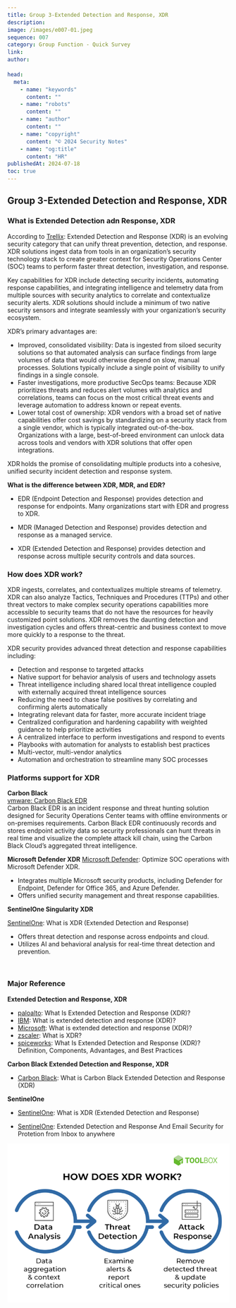```yaml
---
title: Group 3-Extended Detection and Response, XDR
description:
image: /images/e007-01.jpeg
sequence: 007
category: Group Function - Quick Survey
link:
author:

head:
  meta:
    - name: "keywords"
      content: ""
    - name: "robots"
      content: ""
    - name: "author"
      content: ""
    - name: "copyright"
      content: "© 2024 Security Notes"
    - name: "og:title"
      content: "HR"
publishedAt: 2024-07-18
toc: true
---
```


## Group 3-Extended Detection and Response, XDR

### What is Extended Detection adn Response, XDR

According to <a href="https://www.trellix.com/security-awareness/endpoint/what-is-xdr/">Trellix</a>:
Extended Detection and Response (XDR) is an evolving security category that can unify threat prevention, detection, and response. XDR solutions ingest data from tools in an organization’s security technology stack to create greater context for Security Operations Center (SOC) teams to perform faster threat detection, investigation, and response.

Key capabilities for XDR include detecting security incidents, automating response capabilities, and integrating intelligence and telemetry data from multiple sources with security analytics to correlate and contextualize security alerts. XDR solutions should include a minimum of two native security sensors and integrate seamlessly with your organization’s security ecosystem.

XDR’s primary advantages are:

- Improved, consolidated visibility: Data is ingested from siloed security solutions so that automated analysis can surface findings from large volumes of data that would otherwise depend on slow, manual processes. Solutions typically include a single point of visibility to unify findings in a single console.
- Faster investigations, more productive SecOps teams: Because XDR prioritizes threats and reduces alert volumes with analytics and correlations, teams can focus on the most critical threat events and leverage automation to address known or repeat events.
- Lower total cost of ownership: XDR vendors with a broad set of native capabilities offer cost savings by standardizing on a security stack from a single vendor, which is typically integrated out-of-the-box. Organizations with a large, best-of-breed environment can unlock data across tools and vendors with XDR solutions that offer open integrations.

XDR holds the promise of consolidating multiple products into a cohesive, unified security incident detection and response system.

**What is the difference between XDR, MDR, and EDR?**

- EDR (Endpoint Detection and Response) provides detection and response for endpoints. Many organizations start with EDR and progress to XDR.

- MDR (Managed Detection and Response) provides detection and response as a managed service.

- XDR (Extended Detection and Response) provides detection and response across multiple security controls and data sources.

### How does XDR work?

XDR ingests, correlates, and contextualizes multiple streams of telemetry. XDR can also analyze Tactics, Techniques and Procedures (TTPs) and other threat vectors to make complex security operations capabilities more accessible to security teams that do not have the resources for heavily customized point solutions. XDR removes the daunting detection and investigation cycles and offers threat-centric and business context to move more quickly to a response to the threat.

XDR security provides advanced threat detection and response capabilities including:

- Detection and response to targeted attacks
- Native support for behavior analysis of users and technology assets
- Threat intelligence including shared local threat intelligence coupled with externally acquired threat intelligence sources
- Reducing the need to chase false positives by correlating and confirming alerts automatically
- Integrating relevant data for faster, more accurate incident triage
- Centralized configuration and hardening capability with weighted guidance to help prioritize activities
- A centralized interface to perform investigations and respond to events
- Playbooks with automation for analysts to establish best practices
- Multi-vector, multi-vendor analytics
- Automation and orchestration to streamline many SOC processes

### Platforms support for XDR

**Carbon Black**  
<a href="https://www.vmware.com/products/endpoint-detection-and-response.html">vmware: Carbon Black EDR</a> <br>
Carbon Black EDR is an incident response and threat hunting solution designed for Security Operations Center teams with offline environments or on-premises requirements. Carbon Black EDR continuously records and stores endpoint activity data so security professionals can hunt threats in real time and visualize the complete attack kill chain, using the Carbon Black Cloud’s aggregated threat intelligence.

**Microsoft Defender XDR**
<a href="https://www.microsoft.com/en-us/security/business/solutions/extended-detection-response-xdr">Microsoft Defender</a>: Optimize SOC operations with Microsoft Defender XDR.

- Integrates multiple Microsoft security products, including Defender for Endpoint, Defender for Office 365, and Azure Defender.
- Offers unified security management and threat response capabilities.

**SentinelOne Singularity XDR**

<a href="https://www.sentinelone.com/cybersecurity-101/extended-detection-response-xdr/">SentinelOne</a>:
What is XDR (Extended Detection and Response)

- Offers threat detection and response across endpoints and cloud.
- Utilizes AI and behavioral analysis for real-time threat detection and prevention.

<br />

### Major Reference

**Extended Detection and Response, XDR**

- <a href="https://www.paloaltonetworks.com/cyberpedia/what-is-extended-detection-response-XDR">paloalto</a>: What Is Extended Detection and Response (XDR)?
- <a href="https://www.ibm.com/topics/xdr">IBM</a>: What is extended detection and response (XDR)?
- <a href="https://www.microsoft.com/en-us/security/business/security-101/what-is-xdr">Microsoft</a>: What is extended detection and response (XDR)?
- <a href="https://www.zscaler.com/zpedia/what-is-xdr">zscaler</a>: What is XDR?
- <a href="https://www.spiceworks.com/it-security/endpoint-security/articles/what-is-xdr/">spiceworks</a>: What Is Extended Detection and Response (XDR)? Definition, Components, Advantages, and Best Practices

**Carbon Black Extended Detection and Response, XDR**

- <a href="https://www.youtube.com/watch?v=Rx4XUq8kJ2k">Carbon Black</a>: What is Carbon Black Extended Detection and Response (XDR)

**SentinelOne**

- <a href="https://www.sentinelone.com/cybersecurity-101/extended-detection-response-xdr/">SentinelOne</a>:
  What is XDR (Extended Detection and Response)

- <a href="https://www.sentinelone.com/resources/extended-detection-and-response-and-email-security-for-protection-from-inbox-to-anywhere/">SentinelOne</a>:
  Extended Detection and Response And Email Security for Protetion from Inbox to anywhere

![e007-01.jpeg](/images/e007-01.jpeg)

